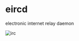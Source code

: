 # eircd

electronic internet relay daemon

![irc](https://github.com/wcummings/eircd/blob/master/irc.jpg?raw=true)
